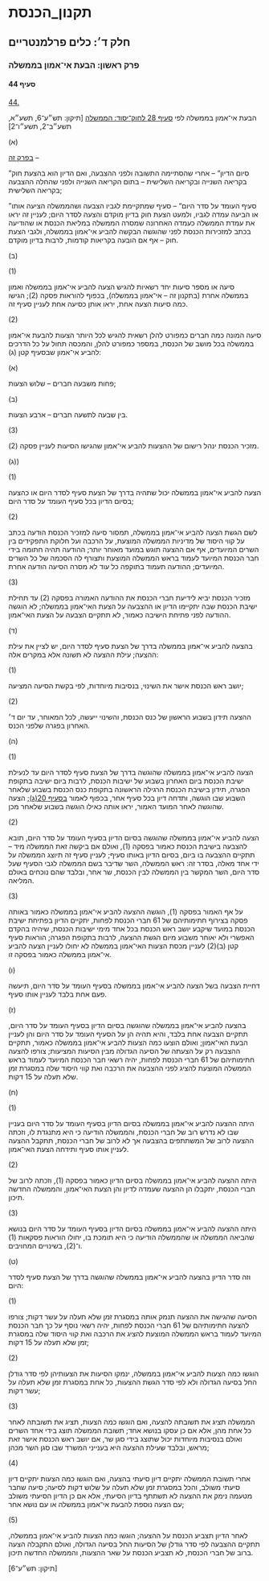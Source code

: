 # תקנון_הכנסת

## חלק ד׳: כלים פרלמנטריים

### פרק ראשון: הבעת אי־אמון בממשלה

#### סעיף 44

[44.](https://he.wikisource.org/wiki/תקנון_הכנסת#s_yp_44)

הבעת אי־אמון בממשלה לפי [סעיף 28 לחוק־יסוד: הממשלה](https://he.wikisource.org/wiki/חוק-יסוד:_הממשלה#s_yp_28 "חוק-יסוד: הממשלה") [תיקון: תש״ע־6, תשע״א, תשע״ב־2, תשע״ו־2]

(א)

[בפרק זה](https://he.wikisource.org/wiki/תקנון_הכנסת#hlq_d_prq_1) –

”סיום הדיון“ – אחרי שהסתיימה התשובה ולפני ההצבעה, ואם הדיון הוא בהצעת
חוק בקריאה השנייה ובקריאה השלישית – בתום הקריאה השנייה ולפני שהחלה
ההצבעה בקריאה השלישית;

”סעיף העומד על סדר היום“ – סעיף שמתקיימת לגביו הצבעה ושהממשלה הציעה אותו
או הביעה עמדה לגביו, ולמעט הצעת חוק בדיון מוקדם והצעה לסדר היום; לעניין
זה יראו את עמדת הממשלה כעמדה האחרונה שמסרה הממשלה במליאת הכנסת או
שהודיעה בכתב למזכירות הכנסת לפני שהוגשה הבקשה להביע אי־אמון בממשלה,
ולגבי הצעת חוק – אף אם הובעה בקריאות קודמות, לרבות בדיון מוקדם.

(ב)

(1)

סיעה או מספר סיעות יחד רשאיות להגיש הצעה להביע אי־אמון בממשלה ואמון
בממשלה אחרת (בתקנון זה – אי־אמון בממשלה), בכפוף להוראות פסקה (2); הגישו
כמה סיעות הצעה אחת, יראו אותן כסיעה אחת לעניין סעיף זה.

(2)

סיעה המונה
כמה חברים כמפורט להלן רשאית להגיש לכל היותר הצעות להבעת אי־אמון בממשלה
בכל מושב של הכנסת, במספר כמפורט להלן, והמכסה תחול על כל הדרכים להביע
אי־אמון שבסעיף קטן (ג):

(א)

פחות משבעה חברים – שלוש הצעות;

(ב)

בין שבעה לתשעה חברים – ארבע הצעות.

(3)

מזכיר הכנסת ינהל רישום של ההצעות להביע אי־אמון שהגישו הסיעות לעניין פסקה (2).

(ג))

(1)

הצעה להביע אי־אמון בממשלה יכול שתהיה בדרך של הצעת סעיף לסדר היום או כהצעה בסיום הדיון בכל סעיף העומד על סדר היום;

(2)

לשם הגשת
הצעה להביע אי־אמון בממשלה, תמסור סיעה למזכיר הכנסת הודעה בכתב על קווי
היסוד של מדיניות הממשלה המוצעת, על הרכבה ועל חלוקת התפקידים בין השרים
המיועדים, אף אם ההצעה תוגש במועד מאוחר יותר; ההודעה תהיה חתומה בידי חבר
הכנסת המיועד לעמוד בראש הממשלה המוצעת ותצורף לה הסכמה של כל השרים
המיועדים; ההודעה תעמוד בתוקפה כל עוד לא מסרה הסיעה הודעה אחרת.

(3)

מזכיר
הכנסת יביא לידיעת חברי הכנסת את ההודעה האמורה בפסקה (2) עד תחילת ישיבת
הכנסת שבה יתקיימו הדיון או ההצבעה על הצעת האי־אמון בממשלה; לא הוגשה
ההודעה לפני פתיחת הישיבה כאמור, לא תתקיים הצבעה על הצעת האי־אמון.

(ד)

בהצעה להביע אי־אמון בממשלה בדרך של הצעת סעיף לסדר היום, יש לציין את עילת ההצעה; עילת ההצעה לא תשונה אלא במקרים אלה:

(1)

יושב ראש הכנסת אישר את השינוי, בנסיבות מיוחדות, לפי בקשת הסיעה המציעה;

(2)

ההצעה תידון בשבוע הראשון של כנס הכנסת, והשינוי ייעשה, לכל המאוחר, עד יום ד׳ האחרון בפגרה שלפני הכנס.

(ה)

(1)

הצעה להביע אי־אמון בממשלה שהוגשה בדרך של הצעת סעיף לסדר היום עד לנעילת
ישיבת הכנסת ביום האחרון בשבוע של ישיבות הכנסת, לרבות ביום ישיבה בתקופת
הפגרה, תידון בישיבת הכנסת הרגילה הראשונה בתקופת כנס הכנסת בשבוע שלאחר
השבוע שבו הוגשה, ותדחה דיון בכל סעיף אחר, בכפוף לאמור [בסעיף 20(ג)](https://he.wikisource.org/wiki/תקנון_הכנסת#s_yp_20); הצעה שהוגשה לאחר המועד האמור, יראו אותה כאילו הוגשה בשבוע שלאחר מכן.

(2)

הצעה להביע
אי־אמון בממשלה שהוגשה בסיום הדיון בסעיף העומד על סדר היום, תובא להצבעה
בישיבת הכנסת כאמור בפסקה (1), ואולם אם ביקשה זאת הממשלה מיד – תתקיים
ההצבעה בו ביום, בסיום הדיון באותו סעיף; לעניין סעיף זה תיוצג הממשלה על
ידי אחד מאלה, בסדר זה: ראש הממשלה, השר שדיבר בשם הממשלה לגבי הסעיף שעל
סדר היום, השר המקשר בין הממשלה לבין הכנסת, שר אחר, ובלבד שהם נוכחים
באולם המליאה.

(3)

על אף
האמור בפסקה (1), הוגשה ההצעה להביע אי־אמון בממשלה כאמור באותה פסקה
בצירוף חתימותיהם של 61 חברי הכנסת לפחות, יתקיים הדיון בפתיחת ישיבת הכנסת
במועד שיקבע יושב ראש הכנסת בכל אחד מימי ישיבות הכנסת, שיהיה בהקדם
האפשרי ולא יאוחר משבוע מיום הגשת ההצעה, לרבות בתקופת הפגרה; הוראות סעיף
קטן (ב)(2) לעניין מכסת הצעות האי־אמון בממשלה לא יחולו לעניין הצעה להביע
אי־אמון בממשלה כאמור בפסקה זו.

(ו)

דחיית הצבעה בשל הצעה להביע אי־אמון בממשלה בסעיף העומד על סדר היום, תיעשה פעם אחת בלבד לעניין אותו סעיף.

(ז)

בהצעה
להביע אי־אמון בממשלה שהוגשה בסיום הדיון בסעיף העומד על סדר היום, תתקיים
הצבעה אחת בלבד, והיא תהיה הן על הסעיף העומד על סדר היום והן לעניין הבעת
האי־אמון; ואולם הוצעו כמה הצעות להביע אי־אמון בממשלה כאמור, תתקיים
ההצבעה רק על הצעתה של הסיעה הגדולה מבין הסיעות המציעות; צורפו להצעה
חתימותיהם של 61 חברי הכנסת לפחות, יהיה רשאי חבר הכנסת המיועד לעמוד בראש
הממשלה המוצעת להציג לפני ההצבעה את הרכבה ואת קווי היסוד שלה במסגרת זמן
שלא תעלה על 15 דקות.

(ח)

(1)

היתה ההצעה להביע אי־אמון בממשלה בסיום הדיון בסעיף העומד על סדר היום
בעניין שבו לא נדרש רוב של חברי הכנסת, והממשלה הודיעה כי היא מתנגדת לו,
וזכתה ההצעה לרוב של המשתתפים בהצבעה אך לא לרוב של חברי הכנסת, תתקבל
ההצעה לעניין אותו סעיף ותידחה הצעת האי־אמון.

(2)

היתה ההצעה
להביע אי־אמון בממשלה בסיום הדיון כאמור בפסקה (1), וזכתה לרוב של חברי
הכנסת, יתקבלו הן ההצעה שעמדה לדיון והן הצעת האי־אמון, והממשלה החדשה
תיכון.

(3)

היתה ההצעה
להביע אי־אמון בממשלה בסיום הדיון בסעיף העומד על סדר היום בנושא שהביאה
הממשלה או שהממשלה הודיעה כי היא תומכת בו, יחולו הוראות פסקאות (1) ו־(2),
בשינויים המחויבים.

(ט)

וזה סדר הדיון בהצעה להביע אי־אמון בממשלה שהוגשה בדרך של הצעת סעיף לסדר היום:

(1)

הסיעה
שהגישה את ההצעה תנמק אותה במסגרת זמן שלא תעלה על עשר דקות; צורפו להצעה
חתימותיהם של 61 חברי הכנסת לפחות, יהיה רשאי נוסף על כך חבר הכנסת המיועד
לעמוד בראש הממשלה המוצעת להציג את הרכבה ואת קווי היסוד שלה במסגרת זמן
שלא תעלה על 15 דקות;

(2)

הוגשו כמה
הצעות להביע אי־אמון בממשלה, ינמקו הסיעות את הצעותיהן לפי סדר גודלן החל
בסיעה הגדולה ולא לפי סדר הגשת ההצעות, כל אחת במסגרת זמן שלא תעלה על עשר
דקות;

(3)

הממשלה
תציג את תשובתה להצעה, ואם הוגשו כמה הצעות, תציג את תשובתה לאחר כל אחת
מהן, אלא אם כן עסקו בנושא אחד; תשובת הממשלה תוצג בידי אחד השרים ואולם
בנסיבות מיוחדות יכול שתוצג בידי סגן שר, אם יושב ראש הכנסת אישר זאת מראש,
ובלבד שעילת ההצעה היא בענייני המשרד שבו סגן השר מכהן;

(4)

אחרי תשובת
הממשלה יתקיים דיון סיעתי בהצעה, ואם הוגשו כמה הצעות יתקיים דיון סיעתי
משולב, והכל במסגרת זמן שלא תעלה על שלוש דקות לסיעה; סיעה שחבר מטעמה נימק
את ההצעה לא תשתתף בדיון הסיעתי, אלא אם כן הדיון הסיעתי משולב עם הצעה
נוספת להבעת אי־אמון בממשלה או עם נושא אחר;

(5)

לאחר הדיון
תצביע הכנסת על ההצעה; הוגשו כמה הצעות להביע אי־אמון בממשלה, תתקיים
ההצבעה לפי סדר גודלן של הסיעות החל בסיעה הגדולה, ואולם התקבלה הצעה ברוב
של חברי הכנסת, לא תצביע הכנסת על שאר ההצעות, והממשלה החדשה תיכון.

[תיקון: תש״ע־6]